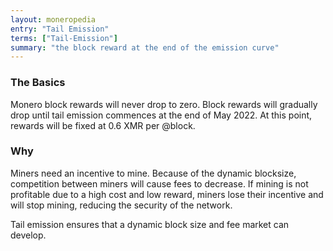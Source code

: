 ```yaml
---
layout: moneropedia
entry: "Tail Emission"
terms: ["Tail-Emission"]
summary: "the block reward at the end of the emission curve"
---
```


### The Basics

Monero block rewards will never drop to zero. Block rewards will gradually drop
until tail emission commences at the end of May 2022. At this point, rewards
will be fixed at 0.6 XMR per @block.

### Why

Miners need an incentive to mine. Because of the dynamic blocksize, competition
between miners will cause fees to decrease. If mining is not profitable due to
a high cost and low reward, miners lose their incentive and will stop mining,
reducing the security of the network.

Tail emission ensures that a dynamic block size and fee market can develop.
